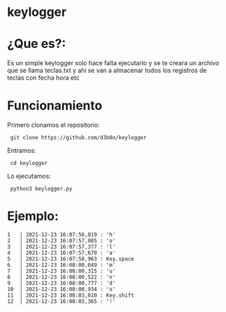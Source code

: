 # keylogger

# ¿Que es?:
Es un simple keylogger solo hace falta ejecutarlo y se te creara un archivo que se llama teclas.txt y ahi se van a almacenar todos los registros de teclas con fecha hora etc

# Funcionamiento
Primero clonamos el repositorio:
      
     git clone https://github.com/d3b0o/keylogger

Entramos:

     cd keylogger
        
Lo ejecutamos:

     python3 keylogger.py

# Ejemplo:
  
    1   │ 2021-12-23 16:07:56,819 : 'h'
    2   │ 2021-12-23 16:07:57,085 : 'o'
    3   │ 2021-12-23 16:07:57,377 : 'l'
    4   │ 2021-12-23 16:07:57,670 : 'a'
    5   │ 2021-12-23 16:07:58,963 : Key.space
    6   │ 2021-12-23 16:08:00,049 : 'm'
    7   │ 2021-12-23 16:08:00,315 : 'u'
    8   │ 2021-12-23 16:08:00,522 : 'n'
    9   │ 2021-12-23 16:08:00,777 : 'd'
    10  │ 2021-12-23 16:08:00,934 : 'o'
    11  │ 2021-12-23 16:08:03,010 : Key.shift
    12  │ 2021-12-23 16:08:03,365 : '!'

